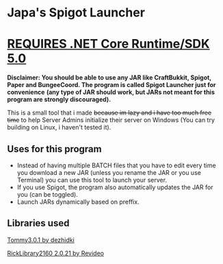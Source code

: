 # Japa's Spigot Launcher
# [REQUIRES .NET Core Runtime/SDK 5.0](https://dotnet.microsoft.com/download/dotnet/5.0)

**Disclaimer: You should be able to use any JAR like CraftBukkit, Spigot, Paper and BungeeCoord. The program is called Spigot Launcher just for convenience**
**(any type of JAR should work, but JARs not meant for this program are strongly discouraged).**

This is a small tool that i made ~~because im lazy and i have too much free time~~ to help Server Admins initialize their server on Windows (You can try building on Linux, i haven't tested it).

## Uses for this program
- Instead of having multiple BATCH files that you have to edit every time you download a new JAR (unless you rename the JAR or you use Terminal) you can use this tool to launch your server.
- If you use Spigot, the program also automatically updates the JAR for you (can be toggled).
- Launch JARs dynamically based on preffix.

## Libraries used 
[Tommy3.0.1 by dezhidki](https://www.nuget.org/packages/Tommy]Tommy)

[RickLibrary2160 2.0.21 by Revideo](https://youtu.be/m1yWUWhamj4)
